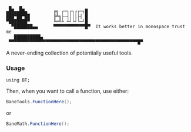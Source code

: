```
 ▄   ▄  
▄██▄▄██▄          ╔╗ ┌─┐┌┐┌┌─┐█  
███▀██▀██         ╠╩╗├─┤│││├┤ █  
▀███████▀         ╚═╝┴ ┴┘└┘└─┘█  
  ▀███████▄▄      ▀▀▀▀▀▀▀▀▀▀▀▀█▀  It works better in monospace trust me
   ██████████▄  
 ▀▀▀▀▀▀▀▀▀▀▀▀▀▀▀▀▀▀▀▀▀▀▀▀▀▀▀▀▀▀▀▀▀▀▀▀▀▀▀▀▀▀▀▀▀▀▀▀▀█▀   
```
A never-ending collection of potentially useful tools.

### Usage
`using BT;`

Then, when you want to call a function, use either:
```cs
BaneTools.FunctionHere();
```
or
```cs
BaneMath.FunctionHere();
```
